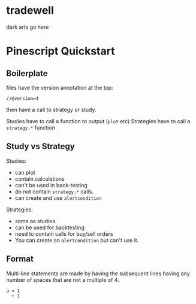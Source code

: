 # tradewell
dark arts go here

# Pinescript Quickstart

## Boilerplate
files have the version annotation at the top:

`//@version=4`

then have a call to strategy or study.

Studies have to call a function to output (`plot` etc)
Strategies have to call a `strategy.*` function 

## Study vs Strategy

Studies:
- can plot
- contain calculations
- can't be used in back-testing
- do not contain `strategy.*` calls.
- can create and use `alertcondition`

Strategies:
- same as studies
- can be used for backtesting
- need to contain calls for buy/sell orders
- You can create an `alertcondition` but can't use it.

## Format
Multi-line statements are made by having the subsequent lines having any number of spaces that are not a multiple of 4.

```pine
a = 1
  + 1
```

